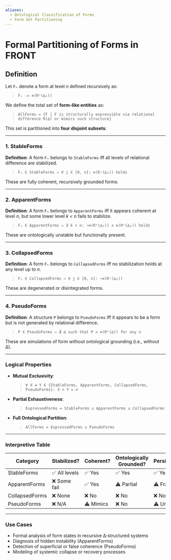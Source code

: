 ```yaml
---
aliases:
  - Ontological Classification of Forms
  - Form Set Partitioning
---
```


# Formal Partitioning of Forms in FRONT

## Definition

Let `Fₙ` denote a form at level *n* defined recursively as:

> `Fₙ := ⊚(Rⁿ(∆₀))`

We define the total set of **form-like entities** as:

> `AllForms = {F | F is structurally expressible via relational difference R(∆) or mimics such structure}`

This set is partitioned into **four disjoint subsets**:

---

### 1. StableForms

**Definition**:
A form `Fₙ` belongs to `StableForms` iff all levels of relational difference are stabilized.

> `Fₙ ∈ StableForms ⇔ ∀ j ∈ [0, n]: ⊚(Rʲ(∆₀)) holds`

These are fully coherent, recursively grounded forms.

---

### 2. ApparentForms

**Definition**:
A form `Fₙ` belongs to `ApparentForms` iff it appears coherent at level *n*, but some lower level *k < n* fails to stabilize.

> `Fₙ ∈ ApparentForms ⇔ ∃ k < n: ¬⊚(Rᵏ(∆₀)) ∧ ⊚(Rⁿ(∆₀)) holds`

These are ontologically unstable but functionally present.

---

### 3. CollapsedForms

**Definition**:
A form `Fₙ` belongs to `CollapsedForms` iff no stabilization holds at any level up to *n*.

> `Fₙ ∈ CollapsedForms ⇔ ∀ j ∈ [0, n]: ¬⊚(Rʲ(∆₀))`

These are degenerated or disintegrated forms.

---

### 4. PseudoForms

**Definition**:
A structure `P` belongs to `PseudoForms` iff it appears to be a form but is not generated by relational difference.

> `P ∈ PseudoForms ⇔ ∄ ∆ such that P = ⊚(Rⁿ(∆)) for any n`

These are simulations of form without ontological grounding (i.e., without ∆).

---

### Logical Properties

* **Mutual Exclusivity**:

  > `∀ X ≠ Y ∈ {StableForms, ApparentForms, CollapsedForms, PseudoForms}: X ∩ Y = ∅`

* **Partial Exhaustiveness**:

  > `ExpressedForms = StableForms ∪ ApparentForms ∪ CollapsedForms`

* **Full Ontological Partition**:

  > `AllForms = ExpressedForms ∪ PseudoForms`

---

### Interpretive Table

| Category       | Stabilized?  | Coherent? | Ontologically Grounded? | Persistent? |
| -------------- | ------------ | --------- | ----------------------- | ----------- |
| StableForms    | ✅ All levels | ✅ Yes     | ✅ Yes                   | ✅ Yes       |
| ApparentForms  | ❌ Some fail  | ✅ Yes     | ⚠️ Partial              | ⚠️ Fragile  |
| CollapsedForms | ❌ None       | ❌ No      | ❌ No                    | ❌ No        |
| PseudoForms    | ❌ N/A        | ⚠️ Mimics | ❌ No                    | ⚠️ Unstable |

---

### Use Cases

* Formal analysis of form states in recursive ∆‑structured systems
* Diagnosis of hidden instability (ApparentForms)
* Detection of superficial or false coherence (PseudoForms)
* Modeling of systemic collapse or recovery processes
